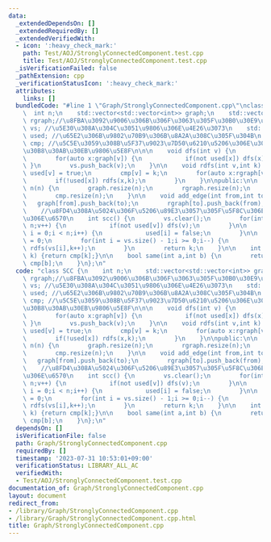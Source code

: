 ```yaml
---
data:
  _extendedDependsOn: []
  _extendedRequiredBy: []
  _extendedVerifiedWith:
  - icon: ':heavy_check_mark:'
    path: Test/AOJ/StronglyConnectedComponent.test.cpp
    title: Test/AOJ/StronglyConnectedComponent.test.cpp
  _isVerificationFailed: false
  _pathExtension: cpp
  _verificationStatusIcon: ':heavy_check_mark:'
  attributes:
    links: []
  bundledCode: "#line 1 \"Graph/StronglyConnectedComponent.cpp\"\nclass SCC {\n  \
    \  int n;\n    std::vector<std::vector<int>> graph;\n    std::vector<std::vector<int>>\
    \ rgraph;//\u8FBA\u3092\u9006\u306B\u306F\u3063\u305F\u30B0\u30E9\u30D5\n    std::vector<int>\
    \ vs; //\u5E30\u308A\u304C\u3051\u9806\u306E\u4E26\u3073\n    std::vector<bool>\
    \ used; //\u65E2\u306B\u9802\u70B9\u306B\u8A2A\u308C\u305F\u304B\n    std::vector<int>\
    \ cmp; //\u5C5E\u3059\u308B\u5F37\u9023\u7D50\u6210\u5206\u306E\u30C8\u30DD\u30ED\
    \u30B8\u30AB\u30EB\u9806\u5E8F\n\n\n    void dfs(int v) {\n        used[v] = true;\n\
    \        for(auto x:graph[v]) {\n            if(not used[x]) dfs(x);\n       \
    \ }\n        vs.push_back(v);\n    }\n\n    void rdfs(int v,int k) {\n       \
    \ used[v] = true;\n        cmp[v] = k;\n        for(auto x:rgraph[v]) {\n    \
    \        if(!used[x]) rdfs(x,k);\n        }\n    }\n\npublic:\n\n    SCC(int n):\
    \ n(n) {\n        graph.resize(n);\n        rgraph.resize(n);\n        used.resize(n);\n\
    \        cmp.resize(n);\n    }\n\n    void add_edge(int from,int to) {\n     \
    \   graph[from].push_back(to);\n        rgraph[to].push_back(from);\n    }\n\n\
    \    //\u8FD4\u308A\u5024\u306F\u5206\u89E3\u3057\u305F\u5F8C\u306E\u9802\u70B9\
    \u306E\u6570\n    int scc() {\n        vs.clear();\n        for(int v = 0;v <\
    \ n;v++) {\n            if(not used[v]) dfs(v);\n        }\n\n        for(int\
    \ i = 0;i < n;i++) {\n            used[i] = false;\n        }\n\n        int k\
    \ = 0;\n        for(int i = vs.size() - 1;i >= 0;i--) {\n            if(not used[vs[i]])\
    \ rdfs(vs[i],k++);\n        }\n        return k;\n    }\n\n    int operator[](int\
    \ k) {return cmp[k];}\n\n    bool same(int a,int b) {\n        return cmp[a] ==\
    \ cmp[b];\n    }\n};\n"
  code: "class SCC {\n    int n;\n    std::vector<std::vector<int>> graph;\n    std::vector<std::vector<int>>\
    \ rgraph;//\u8FBA\u3092\u9006\u306B\u306F\u3063\u305F\u30B0\u30E9\u30D5\n    std::vector<int>\
    \ vs; //\u5E30\u308A\u304C\u3051\u9806\u306E\u4E26\u3073\n    std::vector<bool>\
    \ used; //\u65E2\u306B\u9802\u70B9\u306B\u8A2A\u308C\u305F\u304B\n    std::vector<int>\
    \ cmp; //\u5C5E\u3059\u308B\u5F37\u9023\u7D50\u6210\u5206\u306E\u30C8\u30DD\u30ED\
    \u30B8\u30AB\u30EB\u9806\u5E8F\n\n\n    void dfs(int v) {\n        used[v] = true;\n\
    \        for(auto x:graph[v]) {\n            if(not used[x]) dfs(x);\n       \
    \ }\n        vs.push_back(v);\n    }\n\n    void rdfs(int v,int k) {\n       \
    \ used[v] = true;\n        cmp[v] = k;\n        for(auto x:rgraph[v]) {\n    \
    \        if(!used[x]) rdfs(x,k);\n        }\n    }\n\npublic:\n\n    SCC(int n):\
    \ n(n) {\n        graph.resize(n);\n        rgraph.resize(n);\n        used.resize(n);\n\
    \        cmp.resize(n);\n    }\n\n    void add_edge(int from,int to) {\n     \
    \   graph[from].push_back(to);\n        rgraph[to].push_back(from);\n    }\n\n\
    \    //\u8FD4\u308A\u5024\u306F\u5206\u89E3\u3057\u305F\u5F8C\u306E\u9802\u70B9\
    \u306E\u6570\n    int scc() {\n        vs.clear();\n        for(int v = 0;v <\
    \ n;v++) {\n            if(not used[v]) dfs(v);\n        }\n\n        for(int\
    \ i = 0;i < n;i++) {\n            used[i] = false;\n        }\n\n        int k\
    \ = 0;\n        for(int i = vs.size() - 1;i >= 0;i--) {\n            if(not used[vs[i]])\
    \ rdfs(vs[i],k++);\n        }\n        return k;\n    }\n\n    int operator[](int\
    \ k) {return cmp[k];}\n\n    bool same(int a,int b) {\n        return cmp[a] ==\
    \ cmp[b];\n    }\n};\n"
  dependsOn: []
  isVerificationFile: false
  path: Graph/StronglyConnectedComponent.cpp
  requiredBy: []
  timestamp: '2023-07-31 10:53:01+09:00'
  verificationStatus: LIBRARY_ALL_AC
  verifiedWith:
  - Test/AOJ/StronglyConnectedComponent.test.cpp
documentation_of: Graph/StronglyConnectedComponent.cpp
layout: document
redirect_from:
- /library/Graph/StronglyConnectedComponent.cpp
- /library/Graph/StronglyConnectedComponent.cpp.html
title: Graph/StronglyConnectedComponent.cpp
---
```

